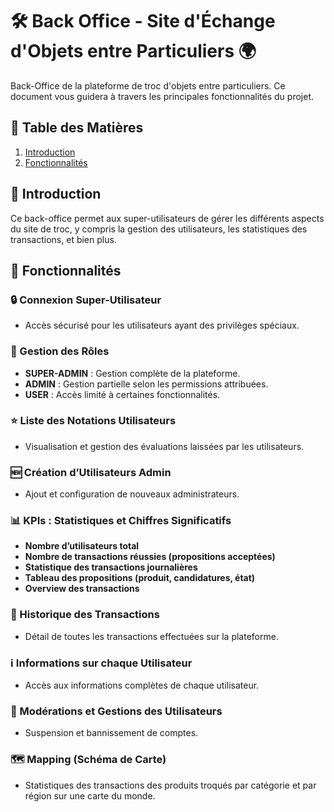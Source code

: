# 🛠️ Back Office - Site d'Échange d'Objets entre Particuliers 🌍

Back-Office de la plateforme de troc d'objets entre particuliers. Ce document vous guidera à travers les principales fonctionnalités du projet.

## 📜 Table des Matières
1. [Introduction](#introduction)
2. [Fonctionnalités](#fonctionnalités)

## 🌟 Introduction
Ce back-office permet aux super-utilisateurs de gérer les différents aspects du site de troc, y compris la gestion des utilisateurs, les statistiques des transactions, et bien plus.

## 🚀 Fonctionnalités

### 🔒 Connexion Super-Utilisateur
- Accès sécurisé pour les utilisateurs ayant des privilèges spéciaux.

### 👥 Gestion des Rôles
- **SUPER-ADMIN** : Gestion complète de la plateforme.
- **ADMIN** : Gestion partielle selon les permissions attribuées.
- **USER** : Accès limité à certaines fonctionnalités.

### ⭐ Liste des Notations Utilisateurs
- Visualisation et gestion des évaluations laissées par les utilisateurs.

### 🆕 Création d’Utilisateurs Admin
- Ajout et configuration de nouveaux administrateurs.

### 📊 KPIs : Statistiques et Chiffres Significatifs
- **Nombre d’utilisateurs total**
- **Nombre de transactions réussies (propositions acceptées)**
- **Statistique des transactions journalières**
- **Tableau des propositions (produit, candidatures, état)**
- **Overview des transactions**

### 📜 Historique des Transactions
- Détail de toutes les transactions effectuées sur la plateforme.

### ℹ️ Informations sur chaque Utilisateur
- Accès aux informations complètes de chaque utilisateur.

### 🚨 Modérations et Gestions des Utilisateurs
- Suspension et bannissement de comptes.

### 🗺️ Mapping (Schéma de Carte)
- Statistiques des transactions des produits troqués par catégorie et par région sur une carte du monde.

